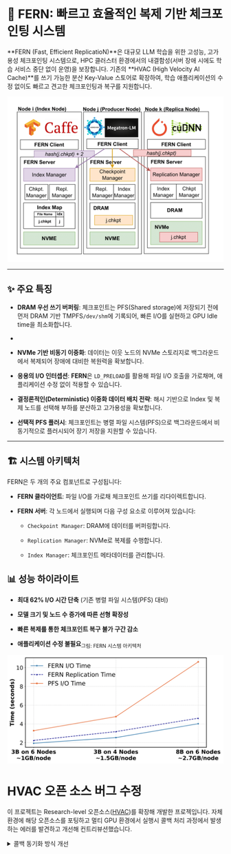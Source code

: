 # 🌿 FERN: 빠르고 효율적인 복제 기반 체크포인팅 시스템

**FERN (Fast, Efficient ReplicatioN)**은 대규모 LLM 학습을 위한 고성능, 고가용성 체크포인팅 시스템으로, HPC 클러스터 환경에서의 내결함성(서버 장애 시에도 학습 서비스 중단 없이  운영)을 보장합니다. 기존의 **HVAC (High Velocity AI Cache)**를 쓰기 가능한 분산 Key-Value 스토어로 확장하여, 학습 애플리케이션의 수정 없이도 빠르고 견고한 체크포인팅과 복구를 지원합니다.

<img src="doc/img/fern_design.png" width="600"/>

---

## ✨ 주요 특징

- **DRAM 우선 쓰기 버퍼링**: 체크포인트는 PFS(Shared storage)에 저장되기 전에 먼저 DRAM 기반 TMPFS`/dev/shm`에 기록되어, 빠른 I/O를 실현하고 GPU Idle time을 최소화합니다. 
- 
- **NVMe 기반 비동기 이중화**: 데이터는 이웃 노드의 NVMe 스토리지로 백그라운드에서 복제되어 장애에 대비한 복원력을 확보합니다.
    
- **응용의 I/O 인터셉션**: **FERN**은 `LD_PRELOAD`를 활용해 파일 I/O 호출을 가로채며, 애플리케이션 수정 없이 적용할 수 있습니다.
    
- **결정론적인(Deterministic) 이중화 데이터 배치 전략**: 해시 기반으로 Index 및 복제 노드를 선택해 부하를 분산하고 고가용성을 확보합니다.
    
- **선택적 PFS 플러시**: 체크포인트는 병렬 파일 시스템(PFS)으로 백그라운드에서 비동기적으로 플러시되어 장기 저장을 지원할 수 있습니다.
    

---

## 🏗️ 시스템 아키텍처

FERN은 두 개의 주요 컴포넌트로 구성됩니다:

- **FERN 클라이언트**: 파일 I/O를 가로채 체크포인트 쓰기를 리다이렉트합니다.
    
- **FERN 서버**: 각 노드에서 실행되며 다음 구성 요소로 이루어져 있습니다:
    
    - `Checkpoint Manager`: DRAM에 데이터를 버퍼링합니다.
        
    - `Replication Manager`: NVMe로 복제를 수행합니다.
        
    - `Index Manager`: 체크포인트 메타데이터를 관리합니다.
        

## 📊 성능 하이라이트

- **최대 62% I/O 시간 단축** (기존 병렬 파일 시스템(PFS) 대비) 
    
- **모델 크기 및 노드 수 증가에 따른 선형 확장성**
    
- **빠른 복제를 통한 체크포인트 복구 불가 구간 감소**
    
- **애플리케이션 수정 불필요**<sub>그림: FERN 시스템 아키텍처</sub>
    

<img src="doc/img/fern_io_comparison.png" width="600"/>






# HVAC 오픈 소스 버그 수정
이 프로젝트는 Research-level 오픈소스([HVAC](https://code.ornl.gov/42z/hvac-high-velocity-ai-cache))를 확장해 개발한 프로젝입니다. 
자체 환경에 해당 오픈소스를 포팅하고 멀티 GPU 환경에서 실행시 콜백 처리 과정에서 발생하는 에러를 발견하고 개선해 컨트리뷰션했습니다. 

<details>
<summary> 콜백 동기화 방식 개선 </summary>
: 비동기 처리 및 콜백 동기화 방식 개선 

HVAC은 내부적으로 Mercury RPC를 사용하며, 콜백 기반의 비동기 통신을 수행합니다. 클라이언트는 서볼 요청을 보낸 후, 콜백이 호출될 때까지 블록되어 데이터 무결성을 보장합니다. 

### 🧩 기존 방식: 전역 Mutex 사용

초기 구현에서는 아래와 같이 전역 `mutex`와 `cond`를 사용하여 RPC 요청의 완료 여부를 동기화됐었습니다.


```C
ssize_t hvac_remote_pread(int fd, void *buf, size_t count, off_t offset)
{
	hvac_client_comm_gen_read_rpc(host, fd, buf, count, offset, hvac_rpc_state_p);
	// Client blocks here until request completion callback routine is called 
	bytes_read = hvac_read_block(host, &done, &bytes_read, &cond, &mutex);   
}


ssize_t hvac_read_block()
{
    ssize_t bytes_read;
    /* wait for callbacks to finish */
    pthread_mutex_lock(&done_mutex);
    while (done != HG_TRUE)
        pthread_cond_wait(&done_cond, &done_mutex);
    bytes_read = read_ret;
    pthread_mutex_unlock(&done_mutex);
    return bytes_read;
}
```

#### ⚠️ 문제점

- 하나의 서버에 여러 클라이언트가 동시에 요청을 보내는 경우, 전역 `mutex` 및 `cond`에 대한 **경쟁 조건(Race Condition)** 발생
    
- 콜백 중첩 호출로 인해 **잘못된 동기화 또는 deadlock** 발생 가능성
    

---

### ✅ 개선 방식: 요청 단위의 세분화된 Lock 적용

각 RPC 요청마다 **별도의 mutex, cond, 상태 변수**를 할당하여, 경합을 없애고 안전하게 동기화를 처리하도록 구조를 개선했습니다.

```C

ssize_t hvac_remote_read(int fd, void *buf, size_t count)
{
		// RPC 요청 전송 시 생성되는 RPC 요청 State 데이터 
		hvac_rpc_state_t_client *hvac_rpc_state_p = (hvac_rpc_state_t_client *)malloc(sizeof(hvac_rpc_state_t_client));
		// 전역으로 선언되어 있던 Mutex를 RPC 요청 당 Mutex로 Fine-grained Lock화 함. 
		// rpc_state 구조체 자료구조 수정 
        hvac_rpc_state_p->bytes_read = &bytes_read;
        hvac_rpc_state_p->done = &done;
        hvac_rpc_state_p->cond = &cond;
        hvac_rpc_state_p->mutex = &mutex;

		hvac_client_comm_gen_read_rpc(host, fd, buf, count, -1, hvac_rpc_state_p); 
}


static hg_return_t
hvac_read_cb(const struct hg_cb_info *info)
{
	// ... 서버의 요청처리 완료에 대한 클라이언트 콜백 처리 
	pthread_mutex_lock(hvac_rpc_state_p->mutex);
    *(hvac_rpc_state_p->done) = HG_TRUE;
    pthread_cond_signal(hvac_rpc_state_p->cond);
    pthread_mutex_unlock(hvac_rpc_state_p->mutex);	
}
```



```C

ssize_t hvac_read_block(uint32_t host, hg_bool_t *done, ssize_t *bytes_read, pthread_cond_t *cond, pthread_mutex_t *mutex)
{
	pthread_mutex_lock(mutex);
	pthread_cond_wait(cond, mutex);
	
    ssize_t result = *bytes_read;
    pthread_mutex_unlock(mutex);

	if (result < 0) 
        return result;
    
    return result
}

```

</details>	


